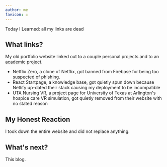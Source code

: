 ```yaml
---
author: me
favicon: ☠️
---
```


Today I Learned: all my links are dead

## What links?

My old portfolio website linked out to a couple personal projects and to an academic project.

- Netflix Zero, a clone of Netflix, got banned from Firebase for being too suspected of phishing.
- React Startpage, a knowledge base, got quietly spun down because Netlify up-dated their stack causing my deployment to be incompatible
- UTA Nursing VR, a project page for University of Texas at Arlington's hospice care VR simulation, got quietly removed from their website with no stated reason

## My Honest Reaction

I took down the entire website and did not replace anything.

## What's next?

This blog.
